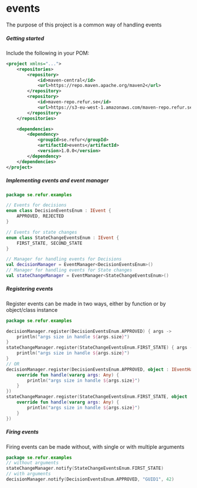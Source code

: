 # events

The purpose of this project is a common way of handling events


##### Getting started
Include the following in your POM:
```xml
<project xmlns="...">
    <repositories>
        <repository>
            <id>maven-central</id>
            <url>https://repo.maven.apache.org/maven2</url>
        </repository>
        <repository>
            <id>maven-repo.refur.se</id>
            <url>https://s3-eu-west-1.amazonaws.com/maven-repo.refur.se/release</url>
        </repository>
    </repositories>

    <dependencies>
        <dependency>
            <groupId>se.refur</groupId>
            <artifactId>events</artifactId>
            <version>1.0.0</version>
        </dependency>
    </dependencies>    
</project>
```

##### Implementing events and event manager

```kotlin
package se.refur.examples

// Events for decisions
enum class DecisionEventsEnum : IEvent {
    APPROVED, REJECTED
}

// Events for state changes
enum class StateChangeEventsEnum : IEvent {
    FIRST_STATE, SECOND_STATE
}

// Manager for handling events for Decisions
val decisionManager = EventManager<DecisionEventsEnum>()
// Manager for handling events for State changes
val stateChangeManager = EventManager<StateChangeEventsEnum>()
```

##### Registering events
Register events can be made in two ways, either by function or by object/class instance

```kotlin
package se.refur.examples

decisionManager.register(DecisionEventsEnum.APPROVED) { args ->
    println("args size in handle ${args.size}")
}
stateChangeManager.register(StateChangeEventsEnum.FIRST_STATE) { args ->
    println("args size in handle ${args.size}")
}
// OR
decisionManager.register(DecisionEventsEnum.APPROVED, object : IEventHandler {
    override fun handle(vararg args: Any) {
        println("args size in handle ${args.size}")
    }
})
stateChangeManager.register(StateChangeEventsEnum.FIRST_STATE, object : IEventHandler {
    override fun handle(vararg args: Any) {
        println("args size in handle ${args.size}")
    }
})
```

##### Firing events
Firing events can be made without, with single or with multiple arguments

```kotlin
package se.refur.examples
// without arguments
stateChangeManager.notify(StateChangeEventsEnum.FIRST_STATE)
// with arguments
decisionManager.notify(DecisionEventsEnum.APPROVED, "GUID1", 42)
```